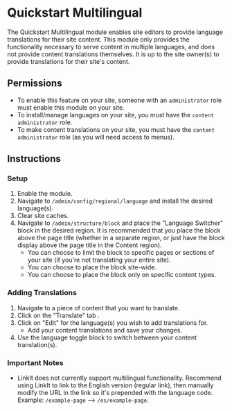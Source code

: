# Quickstart Multilingual
The Quickstart Multilingual module enables site editors to provide language translations for their site content. This module only provides the functionality necessary to serve content in multiple languages, and does not provide content translations themselves. It is up to the site owner(s) to provide translations for their site's content. 

## Permissions

- To enable this feature on your site, someone with an `administrator` role must enable this module on your site.
- To install/manage languages on your site, you must have the `content administrator` role.
- To make content translations on your site, you must have the `content administrator` role (as you will need access to menus).

## Instructions

### Setup

1. Enable the module.
2. Navigate to `/admin/config/regional/language` and install the desired language(s).
3. Clear site caches.
4. Navigate to `/admin/structure/block` and place the  "Language Switcher" block in the desired region. It is recommended that you place the block above the page title (whether in a separate region, or just have the block display above the page title in the Content region).
   - You can choose to limit the block to specific pages or sections of your site (if you're not translating your entire site).
   - You can choose to place the block site-wide.
   - You can choose to place the block only on specific content types.

### Adding Translations

1. Navigate to a piece of content that you want to translate.
2. Click on the "Translate" tab .
3. Click on "Edit" for the language(s) you wish to add translations for.
   - Add your content translations and save your changes.
4. Use the language toggle block to switch between your content translation(s).

### Important Notes

- LinkIt does not currently support multilingual functionality. Recommend using LinkIt to link to the English version (regular link), then manually modify the URL in the link so it's prepended with the language code. Example: `/example-page` --> `/es/example-page`.
